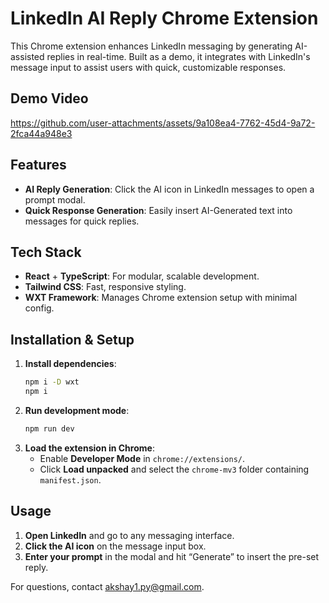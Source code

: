 
# LinkedIn AI Reply Chrome Extension

This Chrome extension enhances LinkedIn messaging by generating AI-assisted replies in real-time. Built as a demo, it integrates with LinkedIn's message input to assist users with quick, customizable responses.

## Demo Video
https://github.com/user-attachments/assets/9a108ea4-7762-45d4-9a72-2fca44a948e3


## Features
- **AI Reply Generation**: Click the AI icon in LinkedIn messages to open a prompt modal.
- **Quick Response Generation**: Easily insert AI-Generated text into messages for quick replies.

## Tech Stack
- **React** + **TypeScript**: For modular, scalable development.
- **Tailwind CSS**: Fast, responsive styling.
- **WXT Framework**: Manages Chrome extension setup with minimal config.

## Installation & Setup

1. **Install dependencies**:
    ```bash
    npm i -D wxt
    npm i
    ```
2. **Run development mode**:
    ```bash
    npm run dev
    ```
3. **Load the extension in Chrome**:
    - Enable **Developer Mode** in `chrome://extensions/`.
    - Click **Load unpacked** and select the `chrome-mv3` folder containing `manifest.json`.

## Usage
1. **Open LinkedIn** and go to any messaging interface.
2. **Click the AI icon** on the message input box.
3. **Enter your prompt** in the modal and hit “Generate” to insert the pre-set reply.

For questions, contact [akshay1.py@gmail.com](mailto:akshay1.py@gmail.com).
